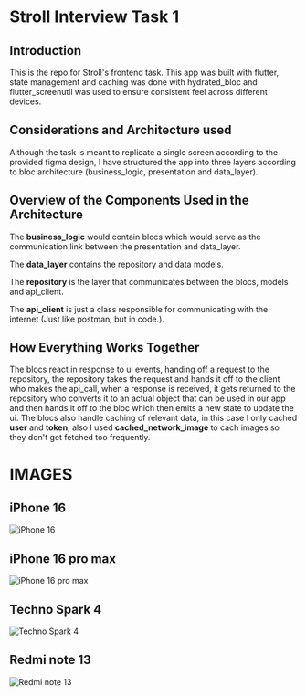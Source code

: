 # Stroll Interview Task 1

## Introduction
This is the repo for Stroll's frontend task. This app was built with flutter, state management and caching was done with hydrated_bloc and flutter_screenutil was used to ensure consistent feel across different devices.

## Considerations and Architecture used
Although the task is meant to replicate a single screen according to the provided figma design, I have structured the app into three layers according to bloc architecture (business_logic, presentation and data_layer).

## Overview of the Components Used in the Architecture
The **business_logic** would contain blocs which would serve as the communication link between the presentation and data_layer.

The **data_layer** contains the repository and data models.

The **repository** is the layer that communicates between the blocs, models and api_client.

The **api_client** is just a class responsible for communicating with the internet (Just like postman, but in code.).


## How Everything Works Together
The blocs react in response to ui events, handing off a request to the repository, the repository takes the request and hands it off to the client who makes the api_call, when a response is received, it gets returned to the repository who converts it to an actual object that can be used in our app and then hands it off to the bloc which then emits a new state to update the ui. The blocs also handle caching of relevant data, in this case I only cached **user** and **token**, also I used **cached_network_image** to cach images so they don't get fetched too frequently.

# IMAGES
## iPhone 16
![iPhone 16](https://github.com/user-attachments/assets/bfb1ad05-e338-4c5d-bddd-dbc1696042ba)

## iPhone 16 pro max
![iPhone 16 pro max ](https://github.com/user-attachments/assets/51baf5ac-0f5a-4415-8c8e-b594cdbd3936)

## Techno Spark 4
![Techno Spark 4](https://github.com/user-attachments/assets/4e786a14-3773-4d78-9dca-c2afa74731a3)

## Redmi note 13
![Redmi note 13](https://github.com/user-attachments/assets/24b9c198-8c20-4114-be64-4dc1ced1a583)





